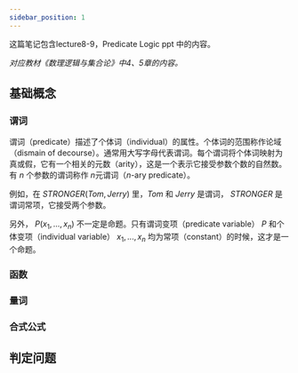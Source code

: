 ```yaml
---
sidebar_position: 1
---
```


这篇笔记包含lecture8-9，Predicate Logic ppt 中的内容。

*对应教材《数理逻辑与集合论》中4、5章的内容。*

## 基础概念

### 谓词

谓词（predicate）描述了个体词（individual）的属性。个体词的范围称作论域（dismain of decourse）。通常用大写字母代表谓词。每个谓词将个体词映射为真或假，它有一个相关的元数（arity），这是一个表示它接受参数个数的自然数。有 $n$ 个参数的谓词称作 $n$元谓词（$n$-ary predicate）。  

例如，在 $STRONGER(Tom, Jerry)$ 里，$Tom$ 和 $Jerry$ 是谓词， $STRONGER$ 是谓词常项，它接受两个参数。  

另外， $P(x_1, ..., x_n)$ 不一定是命题。只有谓词变项（predicate variable） $P$ 和个体变项（individual variable） $x_1, ..., x_n$ 均为常项（constant）的时候，这才是一个命题。  

### 函数

### 量词

### 合式公式

## 判定问题
